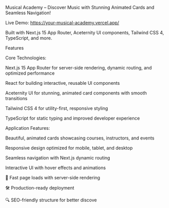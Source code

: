 Musical Academy – Discover Music with Stunning Animated Cards and Seamless Navigation!

Live Demo: https://your-musical-academy.vercel.app/

Built with Next.js 15 App Router, Aceternity UI components, Tailwind CSS 4, TypeScript, and more.



Features

Core Technologies:





Next.js 15 App Router for server-side rendering, dynamic routing, and optimized performance



React for building interactive, reusable UI components



Aceternity UI for stunning, animated card components with smooth transitions



Tailwind CSS 4 for utility-first, responsive styling



TypeScript for static typing and improved developer experience

Application Features:





Beautiful, animated cards showcasing courses, instructors, and events



Responsive design optimized for mobile, tablet, and desktop



Seamless navigation with Next.js dynamic routing



Interactive UI with hover effects and animations



🚀 Fast page loads with server-side rendering



🛠️ Production-ready deployment



🔍 SEO-friendly structure for better discove
